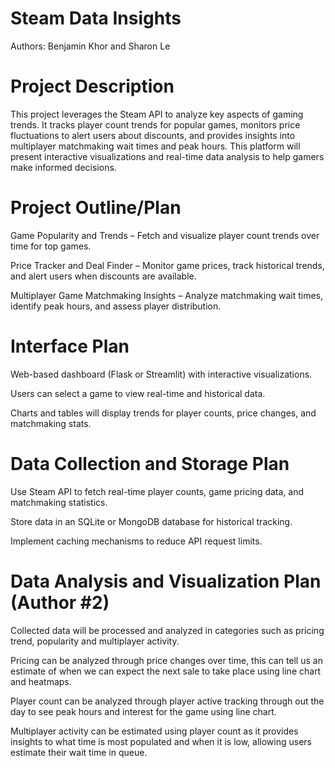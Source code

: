# Steam Data Insights

Authors: Benjamin Khor and Sharon Le

# Project Description

This project leverages the Steam API to analyze key aspects of gaming trends. It tracks player count trends for popular games, monitors price fluctuations to alert users about discounts, and provides insights into multiplayer matchmaking wait times and peak hours. This platform will present interactive visualizations and real-time data analysis to help gamers make informed decisions.

# Project Outline/Plan

Game Popularity and Trends – Fetch and visualize player count trends over time for top games.

Price Tracker and Deal Finder – Monitor game prices, track historical trends, and alert users when discounts are available.

Multiplayer Game Matchmaking Insights – Analyze matchmaking wait times, identify peak hours, and assess player distribution.

# Interface Plan

Web-based dashboard (Flask or Streamlit) with interactive visualizations.

Users can select a game to view real-time and historical data.

Charts and tables will display trends for player counts, price changes, and matchmaking stats.

# Data Collection and Storage Plan

Use Steam API to fetch real-time player counts, game pricing data, and matchmaking statistics.

Store data in an SQLite or MongoDB database for historical tracking.

Implement caching mechanisms to reduce API request limits.

# Data Analysis and Visualization Plan (Author #2)

Collected data will be processed and analyzed in categories such as pricing trend, popularity and multiplayer activity.

Pricing can be analyzed through price changes over time, this can tell us an estimate of when we can expect the next sale to take place using line chart and heatmaps.

Player count can be analyzed through player active tracking through out the day to see peak hours and interest for the game using line chart.

Multiplayer activity can be estimated using player count as it provides insights to what time is most populated and when it is low, allowing users estimate their wait time in queue.



